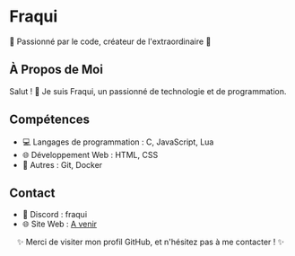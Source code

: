 # Fraqui

🌟 Passionné par le code, créateur de l'extraordinaire 🚀


## À Propos de Moi
Salut ! 👋 Je suis Fraqui, un passionné de technologie et de programmation. 


## Compétences
- 💻 Langages de programmation : C, JavaScript, Lua
- 🌐 Développement Web : HTML, CSS
- 🚀 Autres : Git, Docker

## Contact
- 💼 Discord : fraqui
- 🌐 Site Web : [A venir](<lient_site>)

<!-- Emoji Fun -->
<p align="center">
  ✨ Merci de visiter mon profil GitHub, et n'hésitez pas à me contacter ! ✨
</p>
